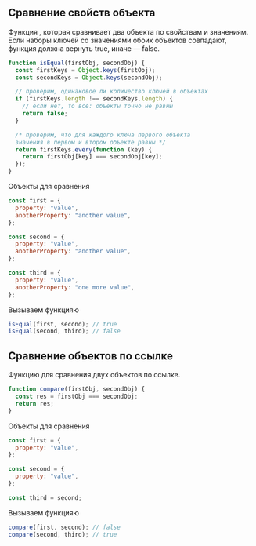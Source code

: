 ## Сравнение свойств объекта

Функция , которая сравнивает два объекта по свойствам и значениям. \
Если наборы ключей со значениями обоих объектов совпадают, функция должна вернуть true, иначе — false.

```javascript
function isEqual(firstObj, secondObj) {
  const firstKeys = Object.keys(firstObj);
  const secondKeys = Object.keys(secondObj);

  // проверим, одинаковое ли количество ключей в объектах
  if (firstKeys.length !== secondKeys.length) {
    // если нет, то всё: объекты точно не равны
    return false;
  }

  /* проверим, что для каждого ключа первого объекта
  значения в первом и втором объекте равны */
  return firstKeys.every(function (key) {
    return firstObj[key] === secondObj[key];
  });
}
```

Объекты для сравнения

```javascript
const first = {
  property: "value",
  anotherProperty: "another value",
};

const second = {
  property: "value",
  anotherProperty: "another value",
};

const third = {
  property: "value",
  anotherProperty: "one more value",
};
```

Вызываем функцияю

```javascript
isEqual(first, second); // true
isEqual(second, third); // false
```

## Сравнение объектов по ссылке

Функцию для сравнения двух объектов по ссылке.

```javascript
function compare(firstObj, secondObj) {
  const res = firstObj === secondObj;
  return res;
}
```

Объекты для сравнения

```javascript
const first = {
  property: "value",
};

const second = {
  property: "value",
};

const third = second;
```

Вызываем функцияю

```javascript
compare(first, second); // false
compare(second, third); // true
```
